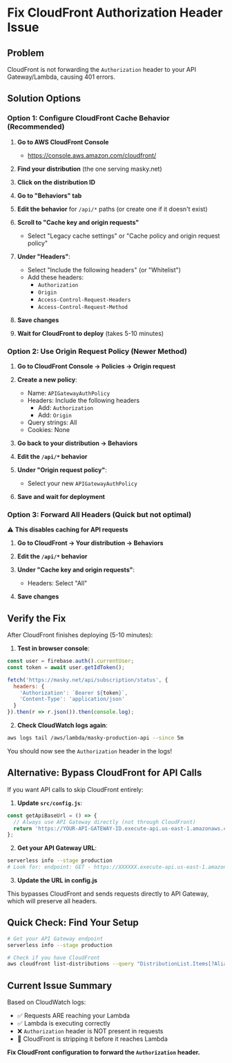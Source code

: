 # Fix CloudFront Authorization Header Issue

## Problem
CloudFront is not forwarding the `Authorization` header to your API Gateway/Lambda, causing 401 errors.

## Solution Options

### Option 1: Configure CloudFront Cache Behavior (Recommended)

1. **Go to AWS CloudFront Console**
   - https://console.aws.amazon.com/cloudfront/

2. **Find your distribution** (the one serving masky.net)

3. **Click on the distribution ID**

4. **Go to "Behaviors" tab**

5. **Edit the behavior** for `/api/*` paths (or create one if it doesn't exist)

6. **Scroll to "Cache key and origin requests"**
   - Select "Legacy cache settings" or "Cache policy and origin request policy"
   
7. **Under "Headers"**:
   - Select "Include the following headers" (or "Whitelist")
   - Add these headers:
     - `Authorization`
     - `Origin`
     - `Access-Control-Request-Headers`
     - `Access-Control-Request-Method`

8. **Save changes**

9. **Wait for CloudFront to deploy** (takes 5-10 minutes)

### Option 2: Use Origin Request Policy (Newer Method)

1. **Go to CloudFront Console → Policies → Origin request**

2. **Create a new policy**:
   - Name: `APIGatewayAuthPolicy`
   - Headers: Include the following headers
     - Add: `Authorization`
     - Add: `Origin`
   - Query strings: All
   - Cookies: None

3. **Go back to your distribution → Behaviors**

4. **Edit the `/api/*` behavior**

5. **Under "Origin request policy"**:
   - Select your new `APIGatewayAuthPolicy`

6. **Save and wait for deployment**

### Option 3: Forward All Headers (Quick but not optimal)

⚠️ **This disables caching for API requests**

1. **Go to CloudFront → Your distribution → Behaviors**

2. **Edit the `/api/*` behavior**

3. **Under "Cache key and origin requests"**:
   - Headers: Select "All"

4. **Save changes**

## Verify the Fix

After CloudFront finishes deploying (5-10 minutes):

1. **Test in browser console**:
```javascript
const user = firebase.auth().currentUser;
const token = await user.getIdToken();

fetch('https://masky.net/api/subscription/status', {
  headers: {
    'Authorization': `Bearer ${token}`,
    'Content-Type': 'application/json'
  }
}).then(r => r.json()).then(console.log);
```

2. **Check CloudWatch logs again**:
```bash
aws logs tail /aws/lambda/masky-production-api --since 5m
```

You should now see the `Authorization` header in the logs!

## Alternative: Bypass CloudFront for API Calls

If you want API calls to skip CloudFront entirely:

1. **Update `src/config.js`**:
```javascript
const getApiBaseUrl = () => {
  // Always use API Gateway directly (not through CloudFront)
  return 'https://YOUR-API-GATEWAY-ID.execute-api.us-east-1.amazonaws.com/production';
};
```

2. **Get your API Gateway URL**:
```bash
serverless info --stage production
# Look for: endpoint: GET - https://XXXXXX.execute-api.us-east-1.amazonaws.com/production/...
```

3. **Update the URL in config.js**

This bypasses CloudFront and sends requests directly to API Gateway, which will preserve all headers.

## Quick Check: Find Your Setup

```bash
# Get your API Gateway endpoint
serverless info --stage production

# Check if you have CloudFront
aws cloudfront list-distributions --query "DistributionList.Items[?Aliases.Items[?contains(@, 'masky.net')]].{ID:Id,Domain:DomainName,Status:Status}" --output table
```

## Current Issue Summary

Based on CloudWatch logs:
- ✅ Requests ARE reaching your Lambda
- ✅ Lambda is executing correctly
- ❌ `Authorization` header is NOT present in requests
- 🎯 CloudFront is stripping it before it reaches Lambda

**Fix CloudFront configuration to forward the `Authorization` header.**



